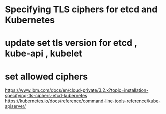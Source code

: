 # Specifying TLS ciphers for etcd and Kubernetes 
# update  set tls version for etcd , kube-api  , kubelet 
#  set  allowed ciphers 
https://www.ibm.com/docs/en/cloud-private/3.2.x?topic=installation-specifying-tls-ciphers-etcd-kubernetes
https://kubernetes.io/docs/reference/command-line-tools-reference/kube-apiserver/
